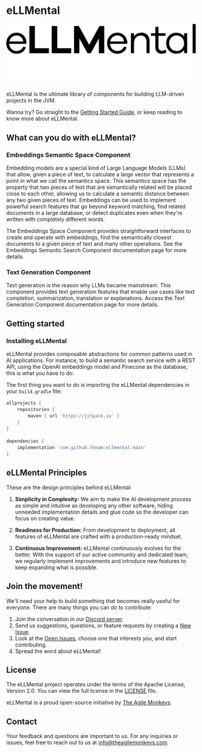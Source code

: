 # eLLMental

![eLLMental](docs-site/static/img/eLLMental-logo-black.png#gh-light-mode-only)
![eLLMental](docs-site/static/img/eLLMental-logo-white.png#gh-dark-mode-only)

eLLMental is the ultimate library of components for building LLM-driven projects in the JVM.

<!-- TODO: Fix this link! -->
Wanna try? Go straight to the [Getting Started Guide](/docs/02_getting_started.md), or keep reading to know more about eLLMental.

## What can you do with eLLMental?

### Embeddings Semantic Space Component

Embedding models are a special kind of Large Language Models (LLMs) that allow, given a piece of text, to calculate a large vector that represents a point in what we call the semantics space. This semantics space has the property that two pieces of text that are semantically related will be placed close to each other, allowing us to calculate a semantic distance between any two given pieces of text. Embeddings can be used to implement powerful search features that go beyond keyword matching, find related documents in a large database, or detect duplicates even when they're written with completely different words.

The Embeddings Space Component provides straightforward interfaces to create and operate with embeddings, find the semantically closest documents to a given piece of text and many other operations. See the Embeddings Semantic Search Component documentation page for more details.

### Text Generation Component

Text generation is the reason why LLMs became mainstream. This component provides text generation features that enable use cases like text completion, summarization, translation or explanations. Access the Text Generation Component documentation page for more details.

## Getting started

### Installing eLLMental

eLLMental provides composable abstractions for common patterns used in AI applications. For instance, to build a semantic search service with a REST API, using the OpenAI embeddings model and Pinecone as the database, this is what you have to do:

The first thing you want to do is importing the eLLMental dependencies in your `build.gradle` file:

```gradle
allprojects {
    repositories {
        maven { url 'https://jitpack.io' }
    }
}

dependencies {
    implementation 'com.github.theam:ellmental:main'
}
```

## eLLMental Principles

These are the design principles behind eLLMental:

1. **Simplicity in Complexity:** We aim to make the AI development process as simple and intuitive as developing any other software, hiding unneeded implementation details and glue code so the developer can focus on creating value.

2. **Readiness for Production:** From development to deployment, all features of eLLMental are crafted with a production-ready mindset.

3. **Continuous Improvement:** eLLMental continuously evolves for the better. With the support of our active community and dedicated team, we regularly implement improvements and introduce new features to keep expanding what is possible.

## Join the movement!

We'll need your help to build something that becomes really useful for everyone. There are many things you can do to contribute:

1. Join the conversation in our [Discord server](https://discord.gg/34cBbvjjAx).
2. Send us suggestions, questions, or feature requests by creating a [New Issue](https://github.com/theam/ellmental/issues/new).
3. Look at the [Open Issues](https://github.com/theam/ellmental/issues), choose one that interests you, and start contributing.
4. Spread the word about eLLMental!


## License

The eLLMental project operates under the terms of the Apache License, Version 2.0. You can view the full license in the [LICENSE](LICENSE) file.

eLLMental is a proud open-source initiative by [The Agile Monkeys](https://www.theagilemonkeys.com/).

## Contact

Your feedback and questions are important to us. For any inquiries or issues, feel free to reach out to us at [info@theagilemonkeys.com](mailto:info@theagilemonkeys.com).